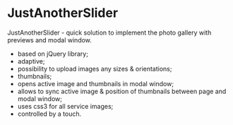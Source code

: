 # JustAnotherSlider
JustAnotherSlider - quick solution to implement the photo gallery with previews and modal window.

- based on jQuery library;
- adaptive;
- possibility to upload images any sizes & orientations;
- thumbnails;
- opens active image and thumbnails in modal window;
- allows to sync active image &  position of thumbnails between page and modal window;
- uses css3 for all service images;
- controlled by а touch.
